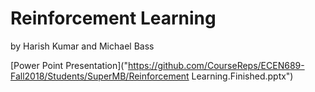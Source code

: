 # Reinforcement Learning
by Harish Kumar and Michael Bass

[Power Point Presentation]("https://github.com/CourseReps/ECEN689-Fall2018/Students/SuperMB/Reinforcement Learning.Finished.pptx")

